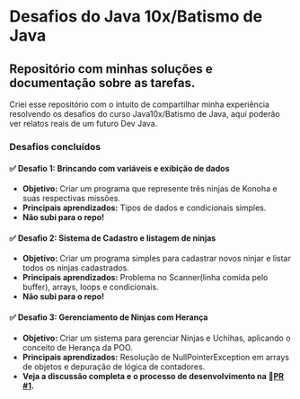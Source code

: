 # Desafios do Java 10x/Batismo de Java
## Repositório com minhas soluções e documentação sobre as tarefas.

Criei esse repositório com o intuito de compartilhar minha experiência resolvendo os desafios do curso Java10x/Batismo de Java, aqui poderão ver relatos reais de um futuro Dev Java.

### Desafios concluídos
#### ✅ Desafio 1: Brincando com variáveis e exibição de dados
- **Objetivo:** Criar um programa que represente três ninjas de Konoha e suas respectivas missões.
- **Principais aprendizados:** Tipos de dados e condicionais simples.
- **Não subi para o repo!**

#### ✅ Desafio 2: Sistema de Cadastro e listagem de ninjas 
- **Objetivo:** Criar um programa simples para cadastrar novos ninjar e listar todos os ninjas cadastrados.
- **Principais aprendizados:** Problema no Scanner(linha comida pelo buffer), arrays, loops e condicionais.
- **Não subi para o repo!**

#### ✅ Desafio 3: Gerenciamento de Ninjas com Herança
- **Objetivo:** Criar um sistema para gerenciar Ninjas e Uchihas, aplicando o conceito de Herança da POO.
- **Principais aprendizados:** Resolução de NullPointerException em arrays de objetos e depuração de lógica de contadores.
- **Veja a discussão completa e o processo de desenvolvimento na 🔗[PR #1](https://github.com/jotathedev/Java10x/pull/1).**
